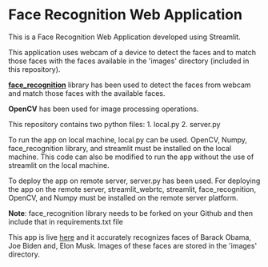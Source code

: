 # Face Recognition Web Application
This is a Face Recognition Web Application developed using Streamlit.

This application uses webcam of a device to detect the faces and to match those faces with the faces available in the 'images' directory (included in this repository).

**[face_recognition](https://github.com/ageitgey/face_recognition)** library has been used to detect the faces from webcam and match those faces with the available faces.

**OpenCV** has been used for image processing operations.

This repository contains two python files: 1. local.py 2. server.py

To run the app on local machine, local.py can be used. OpenCV, Numpy, face_recognition library, and streamlit must be installed on the local machine. This code can also be modified to run the app without the use of streamlit on the local machine.

To deploy the app on remote server, server.py has been used. For deploying the app on the remote server, streamlit_webrtc, streamlit, face_recognition, OpenCV, and Numpy must be installed on the remote server platform.

**Note**: face_recognition library needs to be forked on your Github and then include that in requirements.txt file

This app is live [here](https://shubhamkhobra-facerecognitionproject-server-vxzfrp.streamlit.app/) and it accurately recognizes faces of Barack Obama, Joe Biden and, Elon Musk. Images of these faces are stored in the 'images' directory.  